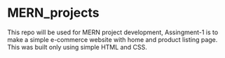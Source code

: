 # MERN_projects
This repo will be used for MERN project development,
Assingment-1 is to make a simple e-commerce website with home and product listing page. This was built only using simple  HTML and CSS.
